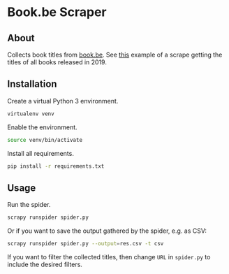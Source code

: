 # Book.be Scraper

## About

Collects book titles from [book.be](https://book.be). See [this](https://gist.github.com/Addono/de7b0633d7faa1da3aeaf1f43985b163) example of a scrape getting the titles of all books released in 2019.

## Installation

Create a virtual Python 3 environment.
```bash
virtualenv venv
```

Enable the environment.
```bash
source venv/bin/activate
```

Install all requirements.
```bash
pip install -r requirements.txt
```

## Usage

Run the spider.

```bash
scrapy runspider spider.py
```

Or if you want to save the output gathered by the spider, e.g. as CSV:
```bash
scrapy runspider spider.py --output=res.csv -t csv
```

If you want to filter the collected titles, then change `URL` in `spider.py` to include the desired filters.

